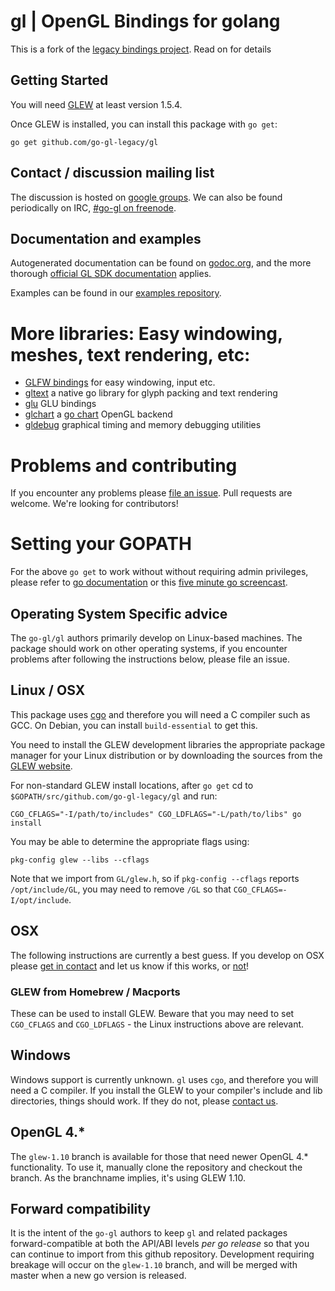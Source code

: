 gl | OpenGL Bindings for golang
===============================

This is a fork of the [legacy bindings project](https://github.com/go-gl-legacy/gl).
Read on for details

Getting Started
---------------

You will need [GLEW](http://glew.sourceforge.net/) at least version 1.5.4.

Once GLEW is installed, you can install this package with `go get`:

    go get github.com/go-gl-legacy/gl

Contact / discussion mailing list
---------------------------------

The discussion is hosted on [google groups](https://groups.google.com/forum/#!forum/go-gl).
We can also be found periodically on IRC, [#go-gl on freenode](http://webchat.freenode.net/?randomnick=1&channels=go-gl&prompt=1).

Documentation and examples
--------------------------

Autogenerated documentation can be found on
[godoc.org](http://godoc.org/github.com/go-gl-legacy/gl), and the more thorough
[official GL SDK documentation](http://www.opengl.org/sdk/docs/man/xhtml/) applies.

Examples can be found in our [examples repository](https://github.com/go-gl/examples).

# More libraries: Easy windowing, meshes, text rendering, etc:

* [GLFW bindings](https://github.com/go-gl/glfw) for easy windowing, input etc.
* [gltext](https://github.com/go-gl/gltext) a native go library for glyph packing and text rendering
* [glu](https://github.com/go-gl/glu) GLU bindings
* [glchart](https://github.com/go-gl/glchart) a [go chart](https://github.com/vdobler/chart) OpenGL backend
* [gldebug](https://github.com/go-gl/gldebug) graphical timing and memory debugging utilities

# Problems and contributing

If you encounter any problems please [file an issue](https://github.com/go-gl-legacy/gl/issues/new).
Pull requests are welcome. We're looking for contributors!

# Setting your GOPATH

For the above `go get` to work without without requiring admin privileges,
please refer to [go documentation](http://golang.org/doc/code.html) or this
[five minute go screencast](http://www.youtube.com/watch?v=XCsL89YtqCs).

Operating System Specific advice
--------------------------------

The `go-gl/gl` authors primarily develop on Linux-based machines. The package
should work on other operating systems, if you encounter problems after following
the instructions below, please file an issue.

## Linux / OSX

This package uses [cgo](http://golang.org/cmd/cgo/) and therefore you will need
a C compiler such as GCC. On Debian, you can install `build-essential` to get this.

You need to install the GLEW development libraries the appropriate package manager
for your Linux distribution or by downloading the sources from the
[GLEW website](http://glew.sourceforge.net/).

For non-standard GLEW install locations, after `go get` cd to
`$GOPATH/src/github.com/go-gl-legacy/gl` and run:

    CGO_CFLAGS="-I/path/to/includes" CGO_LDFLAGS="-L/path/to/libs" go install

You may be able to determine the appropriate flags using:

    pkg-config glew --libs --cflags

Note that we import from `GL/glew.h`, so if `pkg-config --cflags` reports
`/opt/include/GL`, you may need to remove `/GL` so that `CGO_CFLAGS=-I/opt/include`.

## OSX

The following instructions are currently a best guess. If you develop on OSX
please [get in contact](http://go-gl.github.com) and let us know if this works,
or [not](https://github.com/go-gl-legacy/gl/issues/new)!

### GLEW from Homebrew / Macports

These can be used to install GLEW. Beware that you may need to set `CGO_CFLAGS`
and `CGO_LDFLAGS` - the Linux instructions above are relevant.

## Windows

Windows support is currently unknown. `gl` uses `cgo`, and therefore you will
need a C compiler. If you install the GLEW to your compiler's include and lib
directories, things should work. If they do not, please
[contact us](http://go-gl.github.com).

OpenGL 4.*
----------

The `glew-1.10` branch is available for those that need newer OpenGL 4.* functionality.
To use it, manually clone the repository and checkout the branch.
As the branchname implies, it's using GLEW 1.10.

Forward compatibility
---------------------

It is the intent of the `go-gl` authors to keep `gl` and related packages
forward-compatible at both the API/ABI levels _per go release_ so that you can
continue to import from this github repository. Development requiring breakage
will occur on the `glew-1.10` branch, and will be merged with master when a new go
version is released.

